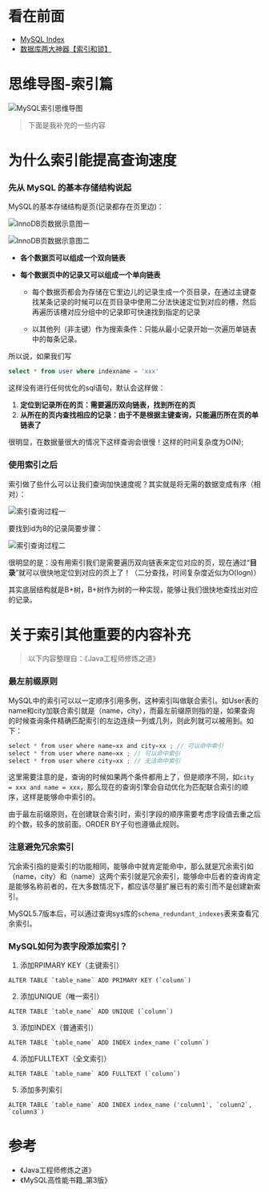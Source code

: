 看在前面
====

* <a href="https://github.com/Snailclimb/JavaGuide/blob/master/docs/database/MySQL%20Index.md">MySQL Index</a>
* <a href="https://juejin.im/post/5b55b842f265da0f9e589e79">数据库两大神器【索引和锁】</a>

思维导图-索引篇
====

![MySQL索引思维导图](https://github.com/DemoTransfer/demotransfer/blob/master/java/interview/picture/%E6%95%B0%E6%8D%AE%E5%BA%93%E7%B4%A2%E5%BC%95%E6%80%9D%E7%BB%B4%E5%AF%BC%E5%9B%BE.png)

> 下面是我补充的一些内容

为什么索引能提高查询速度
====

**<h3>先从 MySQL 的基本存储结构说起</h3>**

MySQL的基本存储结构是页(记录都存在页里边)：

![InnoDB页数据示意图一](https://github.com/DemoTransfer/demotransfer/blob/master/java/interview/picture/InnoDB%E9%A1%B5%E6%95%B0%E6%8D%AE%E7%A4%BA%E6%84%8F%E5%9B%BE%E4%B8%80.png)

![InnoDB页数据示意图二](https://github.com/DemoTransfer/demotransfer/blob/master/java/interview/picture/InnoDB%E9%A1%B5%E7%BB%93%E6%9E%84%E7%A4%BA%E6%84%8F%E5%9B%BE%E4%BA%8C.png)

* **各个数据页可以组成一个双向链表**
* **每个数据页中的记录又可以组成一个单向链表**

    * 每个数据页都会为存储在它里边儿的记录生成一个页目录，在通过主键查找某条记录的时候可以在页目录中使用二分法快速定位到对应的槽，然后再遍历该槽对应分组中的记录即可快速找到指定的记录
    
    * 以其他列（非主键）作为搜索条件：只能从最小记录开始一次遍历单链表中的每条记录。

所以说，如果我们写

```sql
select * from user where indexname = 'xxx'
```
这样没有进行任何优化的sql语句，默认会这样做：

1. **定位到记录所在的页：需要遍历双向链表，找到所在的页**
2. **从所在的页内查找相应的记录：由于不是根据主键查询，只能遍历所在页的单链表了**

很明显，在数据量很大的情况下这样查询会很慢！这样的时间复杂度为O(N);

**<h3>使用索引之后</h3>**

索引做了些什么可以让我们查询加快速度呢？其实就是将无需的数据变成有序（相对）：

![索引查询过程一](https://github.com/DemoTransfer/demotransfer/blob/master/java/interview/picture/%E7%B4%A2%E5%BC%95%E6%9F%A5%E8%AF%A2%E8%BF%87%E7%A8%8B%E4%B8%80.png)

要找到id为8的记录简要步骤：

![索引查询过程二](https://github.com/DemoTransfer/demotransfer/blob/master/java/interview/picture/%E7%B4%A2%E5%BC%95%E6%9F%A5%E8%AF%A2%E8%BF%87%E7%A8%8B%E4%BA%8C.png)

很明显的是：没有用索引我们是需要遍历双向链表来定位对应的页，现在通过“**目录**”就可以很快地定位到对应的页上了！（二分查找，时间复杂度近似为O(logn)）

其实底层结构就是B+树，B+树作为树的一种实现，能够让我们很快地查找出对应的记录。

关于索引其他重要的内容补充
====

> 以下内容整理自：《Java工程师修炼之道》

**<h3>最左前缀原则</h3>**

MySQL中的索引可以以一定顺序引用多例，这种索引叫做联合索引。如User表的name和city加联合索引就是（name，city），而最左前缀原则指的是，如果查询的时候查询条件精确匹配索引的左边连续一列或几列，则此列就可以被用到。如下：

```java
select * from user where name=xx and city=xx ; // 可以命中索引
select * from user where name=xx ; // 可以命中索引
select * from user where city=xx ; // 无法命中索引  
```

这里需要注意的是，查询的时候如果两个条件都用上了，但是顺序不同，如```city = xxx and name = xxx```，那么现在的查询引擎会自动优化为匹配联合索引的顺序，这样是能够命中索引的。

由于最左前缀原则，在创建联合索引时，索引字段的顺序需要考虑字段值去重之后的个数，较多的放前面。ORDER BY子句也遵循此规则。

**<h3>注意避免冗余索引</h3>**

冗余索引指的是索引的功能相同，能够命中就肯定能命中，那么就是冗余索引如（name，city）和（name）这两个索引就是冗余索引，能够命中后者的查询肯定是能够名称前者的，在大多数情况下，都应该尽量扩展已有的索引而不是创建新索引。

MySQL5.7版本后，可以通过查询sys库的```schema_redundant_indexes```表来查看冗余索引。

**<h3>MySQL如何为表字段添加索引？</h3>**

1. 添加RPIMARY KEY（主键索引）

```
ALTER TABLE `table_name` ADD PRIMARY KEY (`column`)
```

2. 添加UNIQUE（唯一索引）

```
ALTER TABLE `table_name` ADD UNIQUE (`column`)
```

3. 添加INDEX（普通索引）

```
ALTER TABLE `table_name` ADD INDEX index_name (`column`)
```

4. 添加FULLTEXT（全文索引）

```
ALTER TABLE `table_name` ADD FULLTEXT (`column`)
```

5. 添加多列索引

```
ALTER TABLE `table_name` ADD INDEX index_name ('column1', `column2`, `column3`)
```

参考
====

* 《Java工程师修炼之道》
* 《MySQL高性能书籍_第3版》
